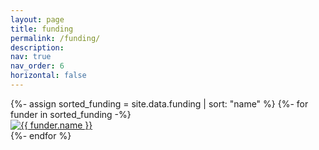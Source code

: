 ```yaml
---
layout: page
title: funding
permalink: /funding/
description:
nav: true
nav_order: 6
horizontal: false
---
```


<div class="funding">
  <!-- Generate cards for each person -->
  <div class="container-md  bg-white p-4">
    <div class="row align-items-center justify-content-center">
        {%- assign sorted_funding = site.data.funding | sort: "name" %}
        {%- for funder in sorted_funding -%}
        <div class="col-sm-4 height=50px p-y-5">
          <a href="{{ funder.url }}">
            <img class="img-fluid mx-auto d-block" src="{{ funder.logo }}" alt="{{ funder.name }}"/>
          </a>
        </div>
        {%- endfor %}
      </div>
  </div>
</div>
